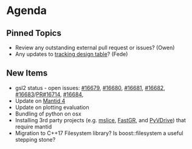 Agenda
======

Pinned Topics
-------------
* Review any outstanding external pull request or issues? (Owen)
* Any updates to [tracking design table](https://github.com/mantidproject/documents/blob/master/Project-Management/TechnicalSteeringCommittee/reports/TSC-TrackingDesignProposals.md)? (Fede)

New Items
---------

* gsl2 status - open issues: [#16679](https://github.com/mantidproject/mantid/issues/16679), [#16680](https://github.com/mantidproject/mantid/issues/16680), [#16681](https://github.com/mantidproject/mantid/issues/16681), [#16682](https://github.com/mantidproject/mantid/issues/16682), [#16683](https://github.com/mantidproject/mantid/issues/16683)/[PR#16714](https://github.com/mantidproject/mantid/pull/16714), [#16684](https://github.com/mantidproject/mantid/issues/16684),  
* Update on [Mantid 4](https://github.com/mantidproject/documents/pull/23)
* Update on plotting evaluation
* Bundling of python on osx
* Installing 3rd party projects (e.g. [mslice](https://github.com/mantidproject/mslice), [FastGR](https://github.com/neutrons/FastGR), and [PyVDrive](https://github.com/neutrons/PyVDrive)) that require mantid
* Migration to C++17 Filesystem library? Is boost::filesystem a useful stepping stone?
